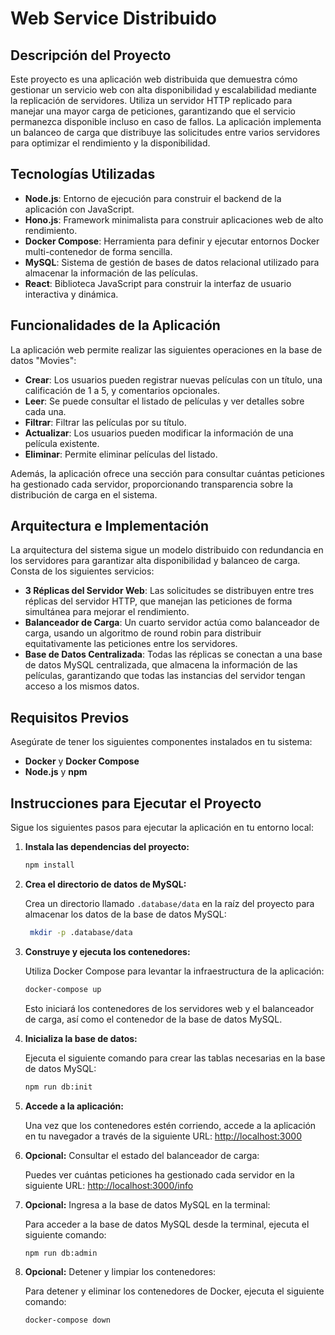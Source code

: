 # Web Service Distribuido

## Descripción del Proyecto

Este proyecto es una aplicación web distribuida que demuestra cómo gestionar un servicio web con alta disponibilidad y escalabilidad mediante la replicación de servidores. Utiliza un servidor HTTP replicado para manejar una mayor carga de peticiones, garantizando que el servicio permanezca disponible incluso en caso de fallos. La aplicación implementa un balanceo de carga que distribuye las solicitudes entre varios servidores para optimizar el rendimiento y la disponibilidad.

## Tecnologías Utilizadas

- **Node.js**: Entorno de ejecución para construir el backend de la aplicación con JavaScript.
- **Hono.js**: Framework minimalista para construir aplicaciones web de alto rendimiento.
- **Docker Compose**: Herramienta para definir y ejecutar entornos Docker multi-contenedor de forma sencilla.
- **MySQL**: Sistema de gestión de bases de datos relacional utilizado para almacenar la información de las películas.
- **React**: Biblioteca JavaScript para construir la interfaz de usuario interactiva y dinámica.

## Funcionalidades de la Aplicación

La aplicación web permite realizar las siguientes operaciones en la base de datos "Movies":

- **Crear**: Los usuarios pueden registrar nuevas películas con un título, una calificación de 1 a 5, y comentarios opcionales.
- **Leer**: Se puede consultar el listado de películas y ver detalles sobre cada una.
- **Filtrar**: Filtrar las películas por su título.
- **Actualizar**: Los usuarios pueden modificar la información de una película existente.
- **Eliminar**: Permite eliminar películas del listado.

Además, la aplicación ofrece una sección para consultar cuántas peticiones ha gestionado cada servidor, proporcionando transparencia sobre la distribución de carga en el sistema.

## Arquitectura e Implementación

La arquitectura del sistema sigue un modelo distribuido con redundancia en los servidores para garantizar alta disponibilidad y balanceo de carga. Consta de los siguientes servicios:

- **3 Réplicas del Servidor Web**: Las solicitudes se distribuyen entre tres réplicas del servidor HTTP, que manejan las peticiones de forma simultánea para mejorar el rendimiento.
- **Balanceador de Carga**: Un cuarto servidor actúa como balanceador de carga, usando un algoritmo de round robin para distribuir equitativamente las peticiones entre los servidores.
- **Base de Datos Centralizada**: Todas las réplicas se conectan a una base de datos MySQL centralizada, que almacena la información de las películas, garantizando que todas las instancias del servidor tengan acceso a los mismos datos.

## Requisitos Previos

Asegúrate de tener los siguientes componentes instalados en tu sistema:

- **Docker** y **Docker Compose**
- **Node.js** y **npm**

## Instrucciones para Ejecutar el Proyecto

Sigue los siguientes pasos para ejecutar la aplicación en tu entorno local:

1. **Instala las dependencias del proyecto:**

   ```bash
   npm install
   ```

2. **Crea el directorio de datos de MySQL:**

   Crea un directorio llamado `.database/data` en la raíz del proyecto para almacenar los datos de la base de datos MySQL:

   ```bash
    mkdir -p .database/data
   ```

3. **Construye y ejecuta los contenedores:**

   Utiliza Docker Compose para levantar la infraestructura de la aplicación:

   ```bash
   docker-compose up
   ```

   Esto iniciará los contenedores de los servidores web y el balanceador de carga, así como el contenedor de la base de datos MySQL.

4. **Inicializa la base de datos:**

   Ejecuta el siguiente comando para crear las tablas necesarias en la base de datos MySQL:

   ```bash
   npm run db:init
   ```

5. **Accede a la aplicación:**

   Una vez que los contenedores estén corriendo, accede a la aplicación en tu navegador a través de la siguiente URL: [http://localhost:3000](http://localhost:3000)

6. **Opcional:** Consultar el estado del balanceador de carga:

   Puedes ver cuántas peticiones ha gestionado cada servidor en la siguiente URL: [http://localhost:3000/info](http://localhost:3000/info)

7. **Opcional:** Ingresa a la base de datos MySQL en la terminal:

   Para acceder a la base de datos MySQL desde la terminal, ejecuta el siguiente comando:

   ```bash
   npm run db:admin
   ```

8. **Opcional:** Detener y limpiar los contenedores:

   Para detener y eliminar los contenedores de Docker, ejecuta el siguiente comando:

   ```bash
   docker-compose down
   ```
